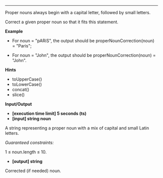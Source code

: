 ---
Proper nouns always begin with a capital letter, followed by small letters.

Correct a given proper noun so that it fits this statement.

**Example**

-   For noun = "pARiS", the output should be
properNounCorrection(noun) = "Paris";

-   For noun = "John", the output should be
properNounCorrection(noun) = "John".

**Hints**
-   toUpperCase()
-   toLowerCase()
-   concat()
-   slice()

**Input/Output**

- **[execution time limit] 5 seconds (ts)**
- **[input] string noun**

A string representing a proper noun with a mix of capital and small Latin letters.

*Guaranteed constraints:*

1 ≤ noun.length ≤ 10.

- **[output] string**

Corrected (if needed) noun.